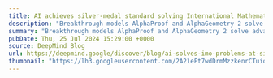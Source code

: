 ```yaml
---
title: AI achieves silver-medal standard solving International Mathematical Olympiad problems
description: "Breakthrough models AlphaProof and AlphaGeometry 2 solve advanced reasoning problems in mathematics"
summary: "Breakthrough models AlphaProof and AlphaGeometry 2 solve advanced reasoning problems in mathematics"
pubDate: Thu, 25 Jul 2024 15:29:00 +0000
source: DeepMind Blog
url: https://deepmind.google/discover/blog/ai-solves-imo-problems-at-silver-medal-level/
thumbnail: "https://lh3.googleusercontent.com/2A21eFt7wdDrmMzzkenrCTuioLWGFdzU5Ao5dPH9yPtAw6QNHxZcDmoQA2_ZriU2gMjX8mzEOtfPbMCRuL5kVzLoz6efLgqT_foBXU3pxKBXTTOXXpc=w1200-h630-n-nu"
---
```


